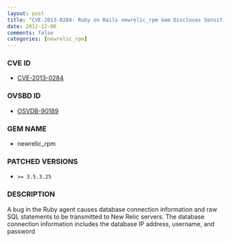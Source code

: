 ```yaml
---
layout: post
title: "CVE-2013-0284: Ruby on Rails newrelic_rpm Gem Discloses Sensitive Information"
date: 2012-12-06
comments: false
categories: [newrelic_rpm]
---
```



### CVE ID

* [CVE-2013-0284](http://osvdb.org/show/osvdb/90189)



### OVSBD ID

* [OSVDB-90189](http://osvdb.org/show/osvdb/90189)


### GEM NAME

* newrelic_rpm


### PATCHED VERSIONS


* `>= 3.5.3.25`


### DESCRIPTION

A bug in the Ruby agent causes database connection information and raw SQL
statements to be transmitted to New Relic servers. The database connection
information includes the database IP address, username, and password

